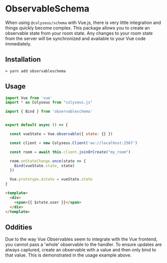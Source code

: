 # ObservableSchema
When using `@colyseus/schema` with Vue.js, there is very little integration and things quickly become complex. This package allows you to create an observable state from your room state. Any changes to your room state from the server will be synchronized and available to your Vue code immediately.

## Installation
```
> yarn add observableschema
```

## Usage
```js
import Vue from 'vue'
import * as Colyseus from "colyseus.js"

import { Bind } from 'observableschema'


export default async () => {

  const vueState = Vue.observable({ state: {} })

  const client = new Colyseus.Client('ws://localhost:2567')

  const room = await this.client.joinOrCreate("my_room")

  room.onStateChange.once(state => {
    Bind(vueState.state, state)
  })

  Vue.prototype.$state = vueState.state
}
```

```html
<template>
  <div>
    <span>{{ $state.user }}</span>
  </div>
</template>
```

## Oddities
Due to the way Vue Observables seem to integrate with the Vue frontend, you cannot pass a 'whole' observable to the handler. To ensure updates are always captured, create an observable with a value and then only bind to that value. This is demonstrated in the usage example above.
